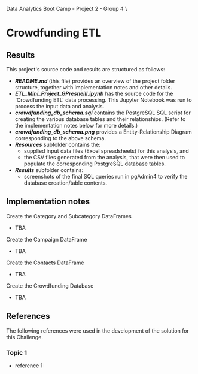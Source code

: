 Data Analytics Boot Camp - Project 2 - Group 4 \
# Crowdfunding ETL



## Results

This project's source code and results are structured as follows:
- ***README.md*** (this file) provides an overview of the project folder structure, together with implementation notes and other details.
- ***ETL_Mini_Project_GPresneill.ipynb*** has the source code for the 'Crowdfunding ETL' data processing. This Jupyter Notebook was run to process the input data and analysis.
- ***crowdfunding_db_schema.sql*** contains the PostgreSQL SQL script for creating the various database tables and their relationships. (Refer to the implementation notes below for more details.)
- ***crowdfunding_db_schema.png*** provides a Entity-Relationship Diagram corresponding to the above schema.
- ***Resources*** subfolder contains the:
    - supplied input data files (Excel spreadsheets) for this analysis, and
    - the CSV files generated from the analysis, that were then used to populate the corresponding PostgreSQL database tables.
- ***Results*** subfolder contains:
    - screenshots of the final SQL queries run in pgAdmin4 to verify the database creation/table contents.

## Implementation notes

Create the Category and Subcategory DataFrames
- TBA

Create the Campaign DataFrame
- TBA

Create the Contacts DataFrame
- TBA

Create the Crowdfunding Database
- TBA


## References

The following references were used in the development of the solution for this Challenge.

### Topic 1
- reference 1
